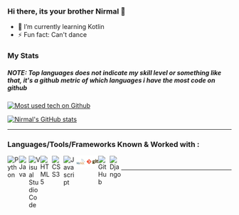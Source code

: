 ### Hi there, its your brother Nirmal 👋

- 🌱 I’m currently learning Kotlin
- ⚡ Fun fact: Can't dance 

### My Stats
##### NOTE: Top languages does not indicate my skill level or something like that, it's a github metric of which languages i have the most code on github
[![Most used tech on Github](https://github-readme-stats.vercel.app/api/top-langs/?username=Nirmal-Mudaliar&layout=compact&show_icons=true&theme=radical)](https://github.com/Nirmal-Mudaliar)

[![Nirmal's GitHub stats](https://github-readme-stats.vercel.app/api?username=Nirmal-Mudaliar&show_icons=true&theme=radical)](https://github.com/Nirmal-Mudaliar)

<hr />

### Languages/Tools/Frameworks Known & Worked with :
<img align="left" alt="Python" width="26px" src="https://img.icons8.com/color/48/000000/python--v1.png" />
<img align="left" alt="Java" width="22px" src="https://www.flaticon.com/svg/static/icons/svg/226/226777.svg"/>
<img align="left" alt="Visual Studio Code" width="26px" src="https://img.icons8.com/color/48/000000/visual-studio-code-2019.png" />
<img align="left" alt="HTML5" width="26px" src="https://img.icons8.com/color/48/000000/html-5--v1.png" />
<img align="left" alt="CSS3" width="26px" src="https://img.icons8.com/color/64/000000/css3.png"/>
<img align="left" alt="Javascript" width="26px" src="https://img.icons8.com/color/48/000000/javascript--v1.pn"/>
<img align="left" alt="MySQL" width="26px" src="https://raw.githubusercontent.com/github/explore/80688e429a7d4ef2fca1e82350fe8e3517d3494d/topics/mysql/mysql.png" />
<img align="left" alt="Git" width="26px" src="https://raw.githubusercontent.com/github/explore/80688e429a7d4ef2fca1e82350fe8e3517d3494d/topics/git/git.png" />
<img align="left" alt="GitHub" width="26px" src="https://img.icons8.com/ios-glyphs/48/000000/github.png" />
<img align="left" alt="Django" width="26px" src="https://img.icons8.com/color/48/000000/django.png" />


<br />
<hr />

